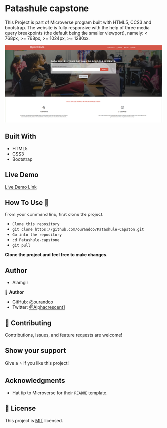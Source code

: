 # Patashule capstone

This Project is part of Microverse program built with HTML5, CCS3 and bootstrap.
The website is fully responsive with the help of three media query breakpoints (the default being the smaller viewport), namely: < 768px, >= 768px, >= 1024px, >= 1280px.

![screenshot of Patashule](./images/image.png)


## Built With

- HTML5
- CSS3
- Bootstrap

## Live Demo

[Live Demo Link](https://ourandco.github.io/Patashule-Capstone/)


## How To Use 🔧

From your command line, first clone the project:

- `Clone this repository`
- `git clone https://github.com/ourandco/Patashule-Capston.git`
- `Go into the repository`
- `cd Patashule-capstone`
- `git pull`

**Clone the project and feel free to make changes.**

## Author

- Alamgir

👤 **Author**

- GitHub: [@ourandco](https://github.com/ourandco)
- Twitter: [@Alphacrescent1](https://twitter.com/alphacrescent1)

## 🤝 Contributing

Contributions, issues, and feature requests are welcome!

## Show your support

Give a ⭐️ if you like this project!

## Acknowledgments

- Hat tip to Microverse for their `README` template.

## 📝 License

This project is [MIT](https://opensource.org/licenses/MIT) licensed.
